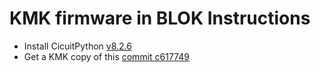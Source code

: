 # KMK firmware in BLOK Instructions

- Install CicuitPython [v8.2.6](https://adafruit-circuit-python.s3.amazonaws.com/bin/boardsource_blok/en_US/adafruit-circuitpython-boardsource_blok-en_US-8.2.6.uf2)
- Get a KMK copy of this [commit c617749](https://github.com/KMKfw/kmk_firmware/archive/c6177495d3551b6bb8c46b11d7e0949c5fdc9504.zip)
